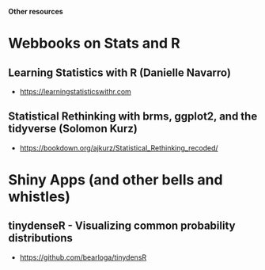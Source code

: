**Other resources**

# Webbooks on Stats and R

## Learning Statistics with R (Danielle Navarro)
  - https://learningstatisticswithr.com
  
## Statistical Rethinking with brms, ggplot2, and the tidyverse (Solomon Kurz)
  - https://bookdown.org/ajkurz/Statistical_Rethinking_recoded/
  
  
  
  
# Shiny Apps (and other bells and whistles)

## tinydenseR - Visualizing common probability distributions
  - https://github.com/bearloga/tinydensR
  

  
